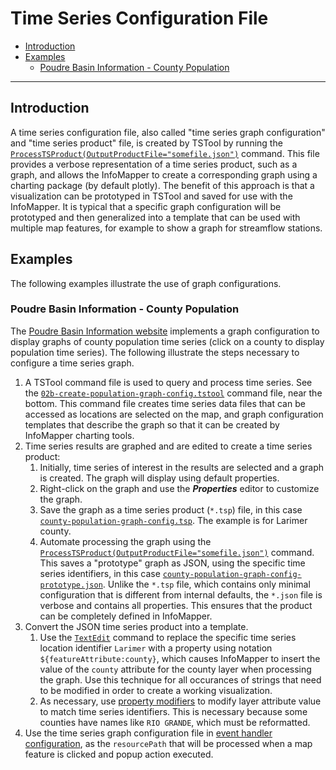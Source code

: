 # Time Series Configuration File #

* [Introduction](#introduction)
* [Examples](#examples)
	+ [Poudre Basin Information - County Population](#poudre-basin-information-county-population)

----------

## Introduction ##

A time series configuration file, also called "time series graph configuration" and "time series product" file,
is created by TSTool by running the
[`ProcessTSProduct(OutputProductFile="somefile.json")`](https://opencdss.state.co.us/tstool/latest/doc-user/command-ref/ProcessTSProduct/ProcessTSProduct/)
command.
This file provides a verbose representation of a time series product, such as a graph,
and allows the InfoMapper to create a corresponding graph using a charting package (by default plotly).
The benefit of this approach is that a visualization can be prototyped in TSTool and saved for use with the InfoMapper.
It is typical that a specific graph configuration will be prototyped and then generalized into a template that can be
used with multiple map features, for example to show a graph for streamflow stations.

## Examples ##

The following examples illustrate the use of graph configurations.

### Poudre Basin Information - County Population ###

The [Poudre Basin Information website](https://poudre.openwaterfoundation.org/latest/#/map/entities-counties) 
implements a graph configuration to display graphs of county
population time series (click on a county to display population time series).
The following illustrate the steps necessary to configure a time series graph.

1. A TSTool command file is used to query and process time series.  See the
[`02b-create-population-graph-config.tstool`](https://github.com/OpenWaterFoundation/owf-infomapper-poudre/blob/master/workflow/BasinEntities/Political-Counties/02b-create-population-graph-config.tstool)
command file, near the bottom.
This command file creates time series data files that can be accessed as locations are selected on the map,
and graph configuration templates that describe the graph so that it can be created by InfoMapper charting tools.
2. Time series results are graphed and are edited to create a time series product:
	1. Initially, time series of interest in the results are selected and a graph is created.
	The graph will display using default properties.
	2. Right-click on the graph and use the ***Properties*** editor to customize the graph.
	3. Save the graph as a time series product (`*.tsp`) file, in this case
	[`county-population-graph-config.tsp`](https://github.com/OpenWaterFoundation/owf-infomapper-poudre/blob/master/workflow/BasinEntities/Political-Counties/graphs/county-population-graph-config.tsp).
	The example is for Larimer county.
	4. Automate processing the graph using the 
	[`ProcessTSProduct(OutputProductFile="somefile.json")`](https://opencdss.state.co.us/tstool/latest/doc-user/command-ref/ProcessTSProduct/ProcessTSProduct/)
	command.  This saves a "prototype" graph as JSON, using the specific time series identifiers,
	in this case
	[`county-population-graph-config-prototype.json`](https://github.com/OpenWaterFoundation/owf-infomapper-poudre/blob/master/workflow/BasinEntities/Political-Counties/graphs/county-population-graph-config-prototype.json).
	Unlike the `*.tsp` file, which contains only minimal configuration that is different from internal defaults,
	the `*.json` file is verbose and contains all properties.
	This ensures that the product can be completely defined in InfoMapper.
3. Convert the JSON time series product into a template.
	1. Use the
	[`TextEdit`](https://opencdss.state.co.us/tstool/latest/doc-user/command-ref/TextEdit/TextEdit/)
	command to replace the specific time series location identifier `Larimer` with a property
	using notation `${featureAttribute:county}`, which causes InfoMapper to insert the value of the `county` attribute for the
	county layer when processing the graph.
	Use this technique for all occurances of strings that need to be modified in order to
	create a working visualization.
	2. As necessary, use [property modifiers](app-config.md#property-modifiers) to modify layer attribute value to
	match time series identifiers.
	This is necessary because some counties have names like `RIO GRANDE`, which must be reformatted.
4. Use the time series graph configuration file in
	[event handler configuration](map-event-config-file.md),
	as the `resourcePath` that will be processed when a map feature is clicked and popup action executed.
